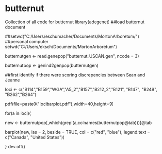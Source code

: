 # butternut
Collection of all code for butternut
library(adegenet)
##load butternut document

##setwd("C:/Users/eschumacher/Documents/MortonArboretum/")
##personal computer
setwd("C:/Users/eksch/Documents/MortonArboretum")

butternutgen <- read.genepop("butternut_USCAN.gen", ncode = 3)

butternutpop <- genind2genpop(butternutgen)

##first identify if there were scoring discrepencies between Sean and Jeanne

loci <- c("B114","B159","WGA","A5_2","B157","B212_2","B121",	"B147",	"B249",	"B262","B264")

pdf(file=paste0("locibarplot.pdf"),width=40,height=9)

for(a in loci){
  
  new <- butternutpop[,which(grepl(a,colnames(butternutpop@tab)))]@tab
  
  barplot(new, las = 2, beside = TRUE, col = c("red", "blue"), legend.text =  c("Canada", "United States"))
  
}
dev.off()

